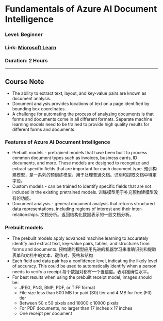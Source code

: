 # Fundamentals of Azure AI Document Intelligence
### Level: Beginner
### Link: [Microsoft Learn](https://learn.microsoft.com/en-us/training/modules/analyze-receipts-form-recognizer/)
### Duration: 2 Hours
---

## Course Note
- The ability to extract text, layout, and key-value pairs are known as document analysis.
- Document analysis provides locations of text on a page identified by bounding box coordinates.
- A challenge for automating the process of analyzing documents is that forms and documents come in all different formats. Separate machine learning models need to be trained to provide high quality results for different forms and documents.

### Features of Azure AI Document Intelligence 
- Prebuilt models - pretrained models that have been built to process common document types such as invoices, business cards, ID documents, and more. These models are designed to recognize and extract specific fields that are important for each document type. 预训构建模型，是一系列的预训练模型，用于处理普通文档。识别和提取文档中特定字段。
- Custom models - can be trained to identify specific fields that are not included in the existing pretrained models. 训练模型用于补充预构建模型没有的功能。
- Document analysis - general document analysis that returns structured data representations, including regions of interest and their inter-relationships. 文档分析。返回结构化数据表示的一般文档分析。

### Prebuilt models
- The prebuilt models apply advanced machine learning to accurately identify and extract text, key-value pairs, tables, and structures from forms and documents. 预构建的模型应用先进的机器学习来准确识别和提取表单和文档中的文本、键值对、表格和结构
- Each field and data pair has a confidence level, indicating the likely level of accuracy. This could be used to automatically identify when a person needs to verify a receipt.每个数据对都有一个置信度。表明准确性水平。
- For best results when using the prebuilt receipt model, images should be:
  - JPEG, PNG, BMP, PDF, or TIFF format
  - File size less than 500 MB for paid (S0) tier and 4 MB for free (F0) tier
  - Between 50 x 50 pixels and 10000 x 10000 pixels
  - For PDF documents, no larger than 17 inches x 17 inches
  - One receipt per document

